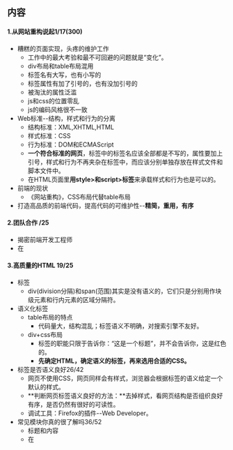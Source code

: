 
##  内容
####  1.从网站重构说起1/17(300)
+ 糟糕的页面实现，头疼的维护工作
	+ 工作中的最大考验和最不可回避的问题就是“变化”。
	+ div布局和table布局混用
	+ 标签名有大写，也有小写的
	+ 标签属性有加了引号的，也有没加引号的
	+ 被淘汰的属性泛滥
	+ js和css的位置零乱
	+ js的编码风格很不一致
+ Web标准--结构，样式和行为的分离
	+ 结构标准：XML,XHTML,HTML
	+ 样式标准：CSS
	+ 行为标准：DOM和ECMAScript
	+ **一个符合标准的网页**，标签中的标签名应该全部都是不写的，属性要加上引号，样式和行为不再夹杂在标签中，而应该分别单独存放在样式文件和脚本文件中。
	+ 在HTML页面里**用style>和script>标签**来承载样式和行为也是可以的。
+ 前端的现状
	+ 《网站重构》，CSS布局代替table布局
+ 打造高品质的前端代码，提高代码的可维护性--**精简，重用，有序**


####  2.团队合作 /25
+ 揭密前端开发工程师
+ 在


####  3.高质量的HTML 19/25
+ 标签
	+ div(division分隔)和span(范围)其实是没有语义的，它们只是分别用作块级元素和行内元素的区域分隔符。
+ 语义化标签
	+ table布局的特点
		+ 代码量大，结构混乱；标签语义不明确，对搜索引擎不友好。
	+ div+css布局
		+ 标签的职能只限于告诉你：“这是一个标题”，并不会告诉你，这是红色的。
		+ **先确定HTML，确定语义的标签，再来选用合适的CSS。**
+ 标签是否语义良好26/42
	+ 网页不使用CSS，网页同样会有样式，浏览器会根据标签的语义给定一个默认的样式。
	+ **判断网页标签语义良好的方法：**去掉样式，看网页结构是否组织良好有序，是否仍然有很好的可读性。
	+ 调试工具：Firefox的插件--Web Developer。
+ 常见模块你真的很了解吗36/52
	+ 标题和内容
	+ 在




